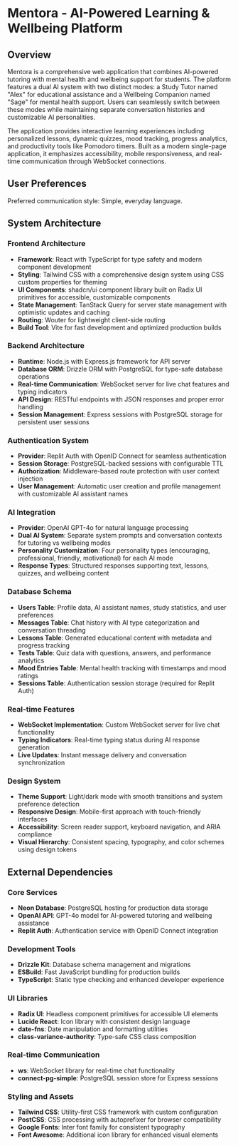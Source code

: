 # Mentora - AI-Powered Learning & Wellbeing Platform

## Overview

Mentora is a comprehensive web application that combines AI-powered tutoring with mental health and wellbeing support for students. The platform features a dual AI system with two distinct modes: a Study Tutor named "Alex" for educational assistance and a Wellbeing Companion named "Sage" for mental health support. Users can seamlessly switch between these modes while maintaining separate conversation histories and customizable AI personalities.

The application provides interactive learning experiences including personalized lessons, dynamic quizzes, mood tracking, progress analytics, and productivity tools like Pomodoro timers. Built as a modern single-page application, it emphasizes accessibility, mobile responsiveness, and real-time communication through WebSocket connections.

## User Preferences

Preferred communication style: Simple, everyday language.

## System Architecture

### Frontend Architecture
- **Framework**: React with TypeScript for type safety and modern component development
- **Styling**: Tailwind CSS with a comprehensive design system using CSS custom properties for theming
- **UI Components**: shadcn/ui component library built on Radix UI primitives for accessible, customizable components
- **State Management**: TanStack Query for server state management with optimistic updates and caching
- **Routing**: Wouter for lightweight client-side routing
- **Build Tool**: Vite for fast development and optimized production builds

### Backend Architecture
- **Runtime**: Node.js with Express.js framework for API server
- **Database ORM**: Drizzle ORM with PostgreSQL for type-safe database operations
- **Real-time Communication**: WebSocket server for live chat features and typing indicators
- **API Design**: RESTful endpoints with JSON responses and proper error handling
- **Session Management**: Express sessions with PostgreSQL storage for persistent user sessions

### Authentication System
- **Provider**: Replit Auth with OpenID Connect for seamless authentication
- **Session Storage**: PostgreSQL-backed sessions with configurable TTL
- **Authorization**: Middleware-based route protection with user context injection
- **User Management**: Automatic user creation and profile management with customizable AI assistant names

### AI Integration
- **Provider**: OpenAI GPT-4o for natural language processing
- **Dual AI System**: Separate system prompts and conversation contexts for tutoring vs wellbeing modes
- **Personality Customization**: Four personality types (encouraging, professional, friendly, motivational) for each AI mode
- **Response Types**: Structured responses supporting text, lessons, quizzes, and wellbeing content

### Database Schema
- **Users Table**: Profile data, AI assistant names, study statistics, and user preferences
- **Messages Table**: Chat history with AI type categorization and conversation threading
- **Lessons Table**: Generated educational content with metadata and progress tracking
- **Tests Table**: Quiz data with questions, answers, and performance analytics
- **Mood Entries Table**: Mental health tracking with timestamps and mood ratings
- **Sessions Table**: Authentication session storage (required for Replit Auth)

### Real-time Features
- **WebSocket Implementation**: Custom WebSocket server for live chat functionality
- **Typing Indicators**: Real-time typing status during AI response generation
- **Live Updates**: Instant message delivery and conversation synchronization

### Design System
- **Theme Support**: Light/dark mode with smooth transitions and system preference detection
- **Responsive Design**: Mobile-first approach with touch-friendly interfaces
- **Accessibility**: Screen reader support, keyboard navigation, and ARIA compliance
- **Visual Hierarchy**: Consistent spacing, typography, and color schemes using design tokens

## External Dependencies

### Core Services
- **Neon Database**: PostgreSQL hosting for production data storage
- **OpenAI API**: GPT-4o model for AI-powered tutoring and wellbeing assistance
- **Replit Auth**: Authentication service with OpenID Connect integration

### Development Tools
- **Drizzle Kit**: Database schema management and migrations
- **ESBuild**: Fast JavaScript bundling for production builds
- **TypeScript**: Static type checking and enhanced developer experience

### UI Libraries
- **Radix UI**: Headless component primitives for accessible UI elements
- **Lucide React**: Icon library with consistent design language
- **date-fns**: Date manipulation and formatting utilities
- **class-variance-authority**: Type-safe CSS class composition

### Real-time Communication
- **ws**: WebSocket library for real-time chat functionality
- **connect-pg-simple**: PostgreSQL session store for Express sessions

### Styling and Assets
- **Tailwind CSS**: Utility-first CSS framework with custom configuration
- **PostCSS**: CSS processing with autoprefixer for browser compatibility
- **Google Fonts**: Inter font family for consistent typography
- **Font Awesome**: Additional icon library for enhanced visual elements